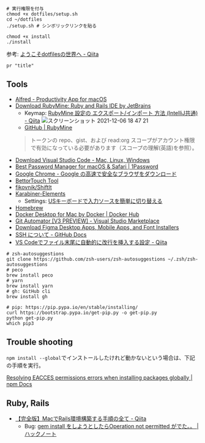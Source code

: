 ```shell
# 実行権限を付与
chmod +x dotfiles/setup.sh
cd ~/dotfiles
./setup.sh # シンボリックリンクを貼る

chmod +x install
./install
```

参考: [ようこそdotfilesの世界へ - Qiita](https://qiita.com/yutakatay/items/c6c7584d9795799ee164)

```shell
pr "title"
```

## Tools

- [Alfred - Productivity App for macOS](https://www.alfredapp.com/)
- [Download RubyMine: Ruby and Rails IDE by JetBrains](https://www.jetbrains.com/ruby/download/#section=mac)
  - Keymap: [RubyMine 設定の エクスポート/インポート 方法 (IntelliJ共通) - Qiita](https://qiita.com/k-waragai/items/2922fe32b898d670393d#how-to-github%E3%81%AB%E7%99%BB%E9%8C%B2%E3%81%97%E5%8B%9D%E6%89%8B%E3%81%ABsync%E3%81%95%E3%81%9B%E3%82%8B)
    ![スクリーンショット 2021-12-06 18 47 21](https://user-images.githubusercontent.com/33926355/144824455-6a4e1f3c-f39d-4bb0-93a9-4daedb76fb87.png)
  - [GitHub | RubyMine](https://pleiades.io/help/ruby/github.html)
  > トークンの repo、gist、および read:org スコープがアカウント権限で有効になっている必要があります（スコープの理解(英語)を参照）。
- [Download Visual Studio Code - Mac, Linux, Windows](https://code.visualstudio.com/download)
- [Best Password Manager for macOS & Safari | 1Password](https://1password.com/downloads/mac/)
- [Google Chrome - Google の高速で安全なブラウザをダウンロード](https://www.google.com/chrome/)
- [BettorTouch Tool](https://folivora.ai/)
- [fikovnik/ShiftIt](https://github.com/fikovnik/ShiftIt/releases)
- [Karabiner-Elements](https://karabiner-elements.pqrs.org/)
  - Settings: [USキーボードで入力ソースを簡単に切り替える](https://zenn.dev/takeucheese/articles/1ee9b7e09c26fd)
- [Homebrew](https://brew.sh/index_ja)
- [Docker Desktop for Mac by Docker | Docker Hub](https://hub.docker.com/editions/community/docker-ce-desktop-mac/)
- [Git Automator [V3 PREVIEW] - Visual Studio Marketplace](https://marketplace.visualstudio.com/items?itemName=ivangabriele.vscode-git-automator)
- [Download Figma Desktop Apps, Mobile Apps, and Font Installers](https://www.figma.com/downloads/)
- [SSH について - GitHub Docs](https://docs.github.com/ja/github/authenticating-to-github/connecting-to-github-with-ssh/about-ssh)
- [VS Codeでファイル末尾に自動的に改行を挿入する設定 - Qiita](https://qiita.com/norikt/items/83674fadd79a88bf7824)

```shell
# zsh-autosuggestions
git clone https://github.com/zsh-users/zsh-autosuggestions ~/.zsh/zsh-autosuggestions
# peco
brew install peco
# yarn
brew install yarn
# gh: GitHub cli 
brew install gh

# pip: https://pip.pypa.io/en/stable/installing/
curl https://bootstrap.pypa.io/get-pip.py -o get-pip.py
python get-pip.py
which pip3
```

## Trouble shooting

`npm install --global`でインストールしたけれど動かないという場合は、下記の手順を実行。

[Resolving EACCES permissions errors when installing packages globally | npm Docs](https://docs.npmjs.com/resolving-eacces-permissions-errors-when-installing-packages-globally#manually-change-npms-default-directory)

## Ruby, Rails

- [【完全版】MacでRails環境構築する手順の全て - Qiita](https://qiita.com/kodai_0122/items/56168eaec28eb7b1b93b)
  - Bug: [gem install をしようとしたらOperation not permitted がでた。。 | ハックノート](https://hacknote.jp/archives/28037/)
